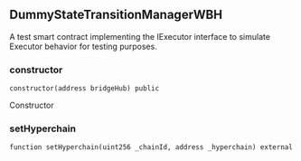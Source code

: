 ## DummyStateTransitionManagerWBH

A test smart contract implementing the IExecutor interface to simulate Executor behavior for testing purposes.

### constructor

```solidity
constructor(address bridgeHub) public
```

Constructor

### setHyperchain

```solidity
function setHyperchain(uint256 _chainId, address _hyperchain) external
```

